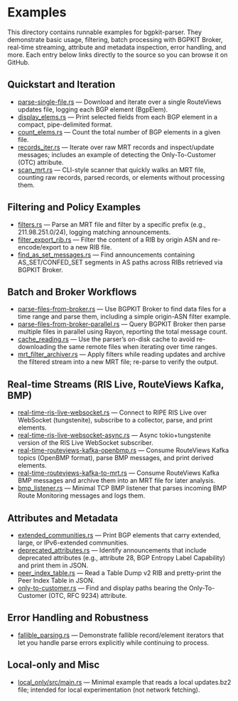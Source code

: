 # Examples

This directory contains runnable examples for bgpkit-parser. They demonstrate basic usage, filtering, batch processing with BGPKIT Broker, real-time streaming, attribute and metadata inspection, error handling, and more. Each entry below links directly to the source so you can browse it on GitHub.

## Quickstart and Iteration
- [parse-single-file.rs](parse-single-file.rs) — Download and iterate over a single RouteViews updates file, logging each BGP element (BgpElem).
- [display_elems.rs](display_elems.rs) — Print selected fields from each BGP element in a compact, pipe-delimited format.
- [count_elems.rs](count_elems.rs) — Count the total number of BGP elements in a given file.
- [records_iter.rs](records_iter.rs) — Iterate over raw MRT records and inspect/update messages; includes an example of detecting the Only-To-Customer (OTC) attribute.
- [scan_mrt.rs](scan_mrt.rs) — CLI-style scanner that quickly walks an MRT file, counting raw records, parsed records, or elements without processing them.

## Filtering and Policy Examples
- [filters.rs](filters.rs) — Parse an MRT file and filter by a specific prefix (e.g., 211.98.251.0/24), logging matching announcements.
- [filter_export_rib.rs](filter_export_rib.rs) — Filter the content of a RIB by origin ASN and re-encode/export to a new RIB file.
- [find_as_set_messages.rs](find_as_set_messages.rs) — Find announcements containing AS_SET/CONFED_SET segments in AS paths across RIBs retrieved via BGPKIT Broker.

## Batch and Broker Workflows
- [parse-files-from-broker.rs](parse-files-from-broker.rs) — Use BGPKIT Broker to find data files for a time range and parse them, including a simple origin-ASN filter example.
- [parse-files-from-broker-parallel.rs](parse-files-from-broker-parallel.rs) — Query BGPKIT Broker then parse multiple files in parallel using Rayon, reporting the total message count.
- [cache_reading.rs](cache_reading.rs) — Use the parser’s on-disk cache to avoid re-downloading the same remote files when iterating over time ranges.
- [mrt_filter_archiver.rs](mrt_filter_archiver.rs) — Apply filters while reading updates and archive the filtered stream into a new MRT file; re-parse to verify the output.

## Real-time Streams (RIS Live, RouteViews Kafka, BMP)
- [real-time-ris-live-websocket.rs](real-time-ris-live-websocket.rs) — Connect to RIPE RIS Live over WebSocket (tungstenite), subscribe to a collector, parse, and print elements.
- [real-time-ris-live-websocket-async.rs](real-time-ris-live-websocket-async.rs) — Async tokio+tungstenite version of the RIS Live WebSocket subscriber.
- [real-time-routeviews-kafka-openbmp.rs](real-time-routeviews-kafka-openbmp.rs) — Consume RouteViews Kafka topics (OpenBMP format), parse BMP messages, and print derived elements.
- [real-time-routeviews-kafka-to-mrt.rs](real-time-routeviews-kafka-to-mrt.rs) — Consume RouteViews Kafka BMP messages and archive them into an MRT file for later analysis.
- [bmp_listener.rs](bmp_listener.rs) — Minimal TCP BMP listener that parses incoming BMP Route Monitoring messages and logs them.

## Attributes and Metadata
- [extended_communities.rs](extended_communities.rs) — Print BGP elements that carry extended, large, or IPv6-extended communities.
- [deprecated_attributes.rs](deprecated_attributes.rs) — Identify announcements that include deprecated attributes (e.g., attribute 28, BGP Entropy Label Capability) and print them in JSON.
- [peer_index_table.rs](peer_index_table.rs) — Read a Table Dump v2 RIB and pretty-print the Peer Index Table in JSON.
- [only-to-customer.rs](only-to-customer.rs) — Find and display paths bearing the Only-To-Customer (OTC, RFC 9234) attribute.

## Error Handling and Robustness
- [fallible_parsing.rs](fallible_parsing.rs) — Demonstrate fallible record/element iterators that let you handle parse errors explicitly while continuing to process.

## Local-only and Misc
- [local_only/src/main.rs](local_only/src/main.rs) — Minimal example that reads a local updates.bz2 file; intended for local experimentation (not network fetching).
